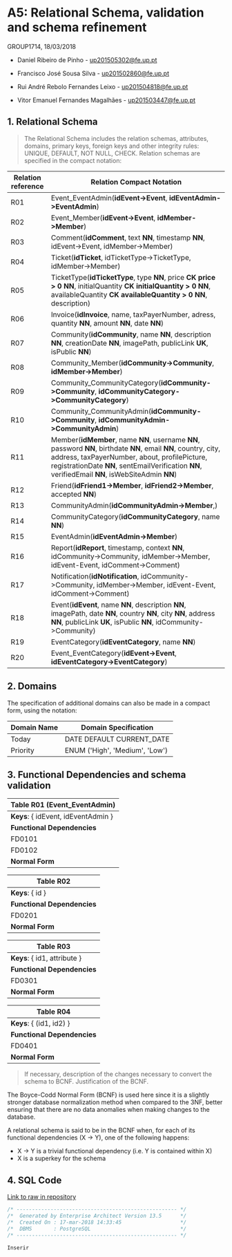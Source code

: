 # A5: Relational Schema, validation and schema refinement

 GROUP1714, 18/03/2018

* Daniel Ribeiro de Pinho - up201505302@fe.up.pt

* Francisco José Sousa Silva - up201502860@fe.up.pt

* Rui André Rebolo Fernandes Leixo - up201504818@fe.up.pt

* Vitor Emanuel Fernandes Magalhães - up201503447@fe.up.pt


## 1. Relational Schema

> The Relational Schema includes the relation schemas, attributes, domains, primary keys, foreign keys and other integrity rules: UNIQUE, DEFAULT, NOT NULL, CHECK.
> Relation schemas are specified in the compact notation:

| Relation reference | Relation Compact Notation                                            |
| ------------------ | -------------------------------------------------------------------- |
| R01                | Event_EventAdmin(__idEvent->Event__, __idEventAdmin->EventAdmin__)                       |
| R02                | Event_Member(__idEvent->Event__, __idMember->Member__)					 |
| R03		              | Comment(__idComment__, text **NN**, timestamp **NN**, idEvent->Event, idMember->Member) 				|
| R04		              | Ticket(__idTicket__, idTicketType->TicketType, idMember->Member) |
| R05		              | TicketType(__idTicketType__, type **NN**, price **CK price > 0 NN**, initialQuantity **CK initialQuantity > 0 NN**, availableQuantity **CK availableQuantity > 0 NN**, description) |
| R06                | Invoice(__idInvoice__, name, taxPayerNumber, adress, quantity **NN**, amount **NN**, date **NN**)   |
| R07                | Community(__idCommunity__, name **NN**, description **NN**, creationDate **NN**, imagePath, publicLink **UK**, isPublic **NN**) |
| R08                | Community_Member(__idCommunity->Community__, __idMember->Member__) |
| R09                | Community_CommunityCategory(__idCommunity->Community__, __idCommunityCategory->CommunityCategory__) |
| R10                | Community_CommunityAdmin(__idCommunity->Community__, __idCommunityAdmin->CommunityAdmin__)
| R11                | Member(__idMember__, name **NN**, username **NN**, password **NN**, birthdate **NN**, email **NN**, country, city, address, taxPayerNumber, about, profilePicture, registrationDate **NN**, sentEmailVerification **NN**, verifiedEmail **NN**, isWebSiteAdmin **NN**) |
| R12                | Friend(__idFriend1->Member__, __idFriend2->Member__, accepted **NN**) |
| R13                | CommunityAdmin(__idCommunityAdmin->Member__,) |
| R14                | CommunityCategory(__idCommunityCategory__, name **NN**)                                         |
| R15                | EventAdmin(__idEventAdmin->Member__)
| R16                | Report(__idReport__, timestamp, context **NN**, idCommunity->Community, idMember->Member, idEvent-Event, idComment->Comment) |
| R17                | Notification(__idNotification__, idCommunity->Community, idMember->Member, idEvent-Event, idComment->Comment) |
| R18                | Event(__idEvent__, name **NN**, description **NN**, imagePath, date **NN**, country **NN**, city **NN**, address **NN**, publicLink **UK**, isPublic **NN**, idCommunity->Community)                                         |
| R19                | EventCategory(__idEventCategory__, name **NN**)                                         |
| R20                | Event_EventCategory(__idEvent->Event__, __idEventCategory->EventCategory__)               |

## 2. Domains

The specification of additional domains can also be made in a compact form, using the notation:

| Domain Name | Domain Specification           |
| ----------- | ------------------------------ |
| Today	      | DATE DEFAULT CURRENT_DATE      |
| Priority    | ENUM ('High', 'Medium', 'Low') |


## 3. Functional Dependencies and schema validation

| **Table R01** (Event_EventAdmin)|
| ------------------------------- |
| **Keys**: { idEvent, idEventAdmin }|
| **Functional Dependencies**     |
| FD0101          | idEvent → idEventAdmin |
| FD0102          | idEventAdmin → idEvent |
| **Normal Form** | BCNF           |


| **Table R02**                   |
| ------------------------------- |
| **Keys**: { id }                |
| **Functional Dependencies**     |
| FD0201          | id → attribute |
| **Normal Form** | BCNF           |

| **Table R03**                            |
| ---------------------------------------- |
| **Keys**: { id1, attribute }             |
| **Functional Dependencies**              |
| FD0301          | {id} → {id2, attribute} |
| **Normal Form** | BCNF                    |

| **Table R04**                                   |
| ----------------------------------------------- |
| **Keys**: { (id1, id2) }                        |
| **Functional Dependencies**                     |
| FD0401          | {(id1,id2)} → {id3, attribute} |
| **Normal Form** | BCNF                           |

> If necessary, description of the changes necessary to convert the schema to BCNF.
> Justification of the BCNF.

The Boyce-Codd Normal Form (BCNF) is used here since it is a slightly stronger database normalization method when compared to the 3NF, better ensuring that there are no data anomalies when making changes to the database.

A relational schema is said to be in the BCNF when, for each of its functional dependencies (X → Y), one of the following happens:

* X → Y is a trivial functional dependency (i.e. Y is contained within X)
* X is a superkey for the schema

## 4. SQL Code

[Link to raw in repository](https://raw.githubusercontent.com/LastLombax/lbaw1714/master/database.SQL?token=AYlAMTKol8Y9z7J3DGtv-ZwywPbYAf2Lks5atmNPwA%3D%3D)

```sql
/* ---------------------------------------------------- */
/*  Generated by Enterprise Architect Version 13.5      */
/*  Created On : 17-mar-2018 14:33:45                   */
/*  DBMS       : PostgreSQL                             */
/* ---------------------------------------------------- */

Inserir
```

